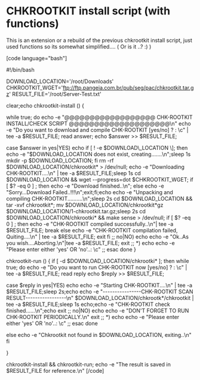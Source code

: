 # CHKROOTKIT install script (with functions)

<!--more-->
This is an extension or a rebuild of the previous chkrootkit install script, just used functions so its somewhat simplified.... ( Or is it ..? :) )

\[code language="bash"\]

#!/bin/bash

DOWNLOAD\_LOCATION='/root/Downloads' CHKROOTKIT\_WGET='ftp://ftp.pangeia.com.br/pub/seg/pac/chkrootkit.tar.gz' RESULT\_FILE='/root/Server-Test.txt'

clear;echo chkrootkit-install () {

while true; do echo -e "@@@@@@@@@@@@@@@@@@ CHK-ROOTKIT INSTALL/CHECK SCRIPT @@@@@@@@@@@@@@@@@@@@\\n" echo -e "Do you want to download and compile CHK-ROOTKIT \[yes/no\] ? : \\c" | tee -a $RESULT\_FILE; read answer; echo $answer >> $RESULT\_FILE;

case $answer in yes|YES) echo if \[ ! -e $DOWNLOAD\_LOCATION \]; then echo -e "$DOWNLOAD\_LOCATION does not exist, creating.......\\n";sleep 1s mkdir -p $DOWNLOAD\_LOCATION; fi rm -rf $DOWNLOAD\_LOCATION/chkrootkit\* > /dev/null; echo -e "Downloading CHK-ROOTKIT....\\n" | tee -a $RESULT\_FILE;sleep 1s cd $DOWNLOAD\_LOCATION && wget --progress=dot $CHKROOTKIT\_WGET; if \[ $? -eq 0 \] ; then echo -e "Download finished..\\n"; else echo -e "Sorry...Download Failed..!!!\\n";exit;fi;echo echo -e "Unpacking and compiling CHK-ROOTKIT..........\\n";sleep 2s cd $DOWNLOAD\_LOCATION && tar -xvf chkrootkit\*; mv $DOWNLOAD\_LOCATION/chkrootkit\*gz $DOWNLOAD\_LOCATION/1-chkrootkit.tar.gz;sleep 2s cd $DOWNLOAD\_LOCATION/chkrootki\* && make sense > /dev/null; if \[ $? -eq 0 \] ; then echo -e "CHK-ROOTKIT compiled successfully..\\n"| tee -a $RESULT\_FILE; break else echo -e "CHK-ROOTKIT compilation failed, Quiting....\\n" | tee -a $RESULT\_FILE; exit fi ;; no|NO) echo echo -e "Ok..As you wish....Aborting.\\n"|tee -a $RESULT\_FILE; exit ;; \*) echo echo -e "Please enter either 'yes' OR 'no'..: \\c" ;; esac done }

chkrootkit-run () { if \[ -d $DOWNLOAD\_LOCATION/chkrootki\* \]; then while true; do echo -e "Do you want to run CHK-ROOTKIT now \[yes/no\] ? : \\c" | tee -a $RESULT\_FILE; read reply echo $reply >> $RESULT\_FILE;

case $reply in yes|YES) echo echo -e "Starting CHK-ROOTKIT....\\n" | tee -a $RESULT\_FILE;sleep 2s;echo echo -e "----------------CHK-ROOTKIT SCAN RESULT-----------------\\n" $DOWNLOAD\_LOCATION/chkrootk\*/chkrootkit | tee -a $RESULT\_FILE;sleep 1s echo;echo -e "CHK-ROOTKIT check finished......\\n";echo exit ;; no|NO) echo echo -e "DON'T FORGET TO RUN CHK-ROOTKIT PERIODICALLY.\\n" exit ;; \*) echo echo -e "Please enter either 'yes' OR 'no'..: \\c" ;; esac done

else echo -e "Chkrootkit not found in $DOWNLOAD\_LOCATION, exiting..\\n" fi

}

chkrootkit-install && chkrootkit-run; echo -e "The result is saved in $RESULT\_FILE for reference.\\n" \[/code\]


